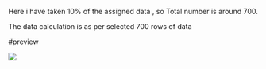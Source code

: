 Here i have taken 10% of the assigned data , so Total number is around 700.

The data calculation is as per selected 700 rows of data

#preview

<img src='../public/preview.png'>

